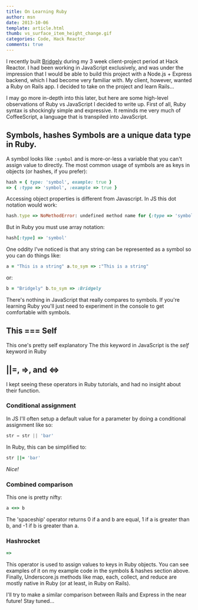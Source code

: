 ```yaml
---
title: On Learning Ruby
author: msn
date: 2013-10-06
template: article.html
thumb: vs_surface_item_height_change.gif
categories: Code, Hack Reactor
comments: true
---
```



I recently built [Bridgely](https://github.com/nason/bridgely) during my 3 week client-project period at Hack Reactor. I had been working in JavaScript exclusively, and was under the impression that I would be able to build this project with a Node.js + Express backend, which I had become very familiar with. My client, however, wanted a Ruby on Rails app. I decided to take on the project and learn Rails… <span class="more"/>

I may go more in-depth into this later, but here are some high-level observations of Ruby vs JavaScript I decided to write up. First of all, Ruby syntax is shockingly simple and expressive. It reminds me very much of CoffeeScript, a language that is transpiled into JavaScript.

## Symbols, hashes Symbols are a unique data type in Ruby.

A symbol looks like `:symbol` and is more-or-less a variable that you can't assign value to directly. The most common usage of symbols are as keys in objects (or hashes, if you prefer):

``` ruby
hash = { type: 'symbol', example: true }
=> { :type => 'symbol', :example => true }
```

Accessing object properties is different from Javascript. In JS this dot notation would work:

``` ruby
hash.type => NoMethodError: undefined method name for {:type => 'symbol', :example => true}:Hash
```

But in Ruby you must use array notation:

``` ruby
hash[:type] => 'symbol'
```

One oddity I've noticed is that any string can be represented as a symbol so you can do things like:

``` ruby
a = "This is a string" a.to_sym => :"This is a string"
```

or:

``` ruby
b = "Bridgely" b.to_sym => :Bridgely
```

There's nothing in JavaScript that really compares to symbols. If you're learning Ruby you'll just need to experiment in the console to get comfortable with symbols.

## This === Self

This one's pretty self explanatory The _this_ keyword in JavaScript is the _self_ keyword in Ruby

## ||=, =>, and <=>

I kept seeing these operators in Ruby tutorials, and had no insight about their function.

### Conditional assignment

In JS I'll often setup a default value for a parameter by doing a conditional assignment like so:

``` javascript
str = str || 'bar'
```

In Ruby, this can be simplified to:

``` ruby
str ||= 'bar'
```

_Nice!_

### Combined comparison

This one is pretty nifty:

``` ruby
a <=> b
```

The 'spaceship' operator returns 0 if a and b are equal, 1 if a is greater than b, and -1 if b is greater than a.

### Hashrocket

``` ruby
=>
```

This operator is used to assign values to keys in Ruby objects. You can see examples of it on my example code in the symbols & hashes section above. Finally, Underscore.js methods like map, each, collect, and reduce are mostly native in Ruby (or at least, in Ruby on Rails).

I'll try to make a similar comparison between Rails and Express in the near future! Stay tuned...